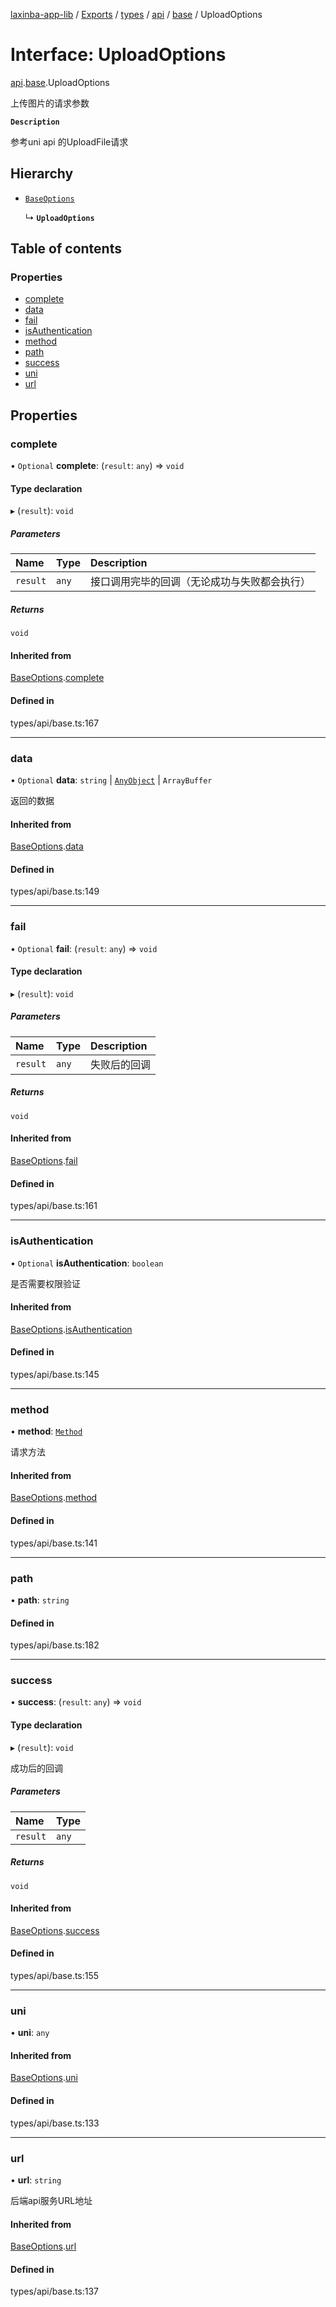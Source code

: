 [laxinba-app-lib](../README.md) / [Exports](../modules.md) / [types](../modules/types.md) / [api](../modules/types.api.md) / [base](../modules/types.api.base.md) / UploadOptions

# Interface: UploadOptions

[api](../modules/types.api.md).[base](../modules/types.api.base.md).UploadOptions

上传图片的请求参数

**`Description`**

参考uni api 的UploadFile请求

## Hierarchy

- [`BaseOptions`](types.api.base.BaseOptions.md)

  ↳ **`UploadOptions`**

## Table of contents

### Properties

- [complete](types.api.base.UploadOptions.md#complete)
- [data](types.api.base.UploadOptions.md#data)
- [fail](types.api.base.UploadOptions.md#fail)
- [isAuthentication](types.api.base.UploadOptions.md#isauthentication)
- [method](types.api.base.UploadOptions.md#method)
- [path](types.api.base.UploadOptions.md#path)
- [success](types.api.base.UploadOptions.md#success)
- [uni](types.api.base.UploadOptions.md#uni)
- [url](types.api.base.UploadOptions.md#url)

## Properties

### complete

• `Optional` **complete**: (`result`: `any`) => `void`

#### Type declaration

▸ (`result`): `void`

##### Parameters

| Name | Type | Description |
| :------ | :------ | :------ |
| `result` | `any` | 接口调用完毕的回调（无论成功与失败都会执行） |

##### Returns

`void`

#### Inherited from

[BaseOptions](types.api.base.BaseOptions.md).[complete](types.api.base.BaseOptions.md#complete)

#### Defined in

types/api/base.ts:167

___

### data

• `Optional` **data**: `string` \| [`AnyObject`](types.api.base.AnyObject.md) \| `ArrayBuffer`

返回的数据

#### Inherited from

[BaseOptions](types.api.base.BaseOptions.md).[data](types.api.base.BaseOptions.md#data)

#### Defined in

types/api/base.ts:149

___

### fail

• `Optional` **fail**: (`result`: `any`) => `void`

#### Type declaration

▸ (`result`): `void`

##### Parameters

| Name | Type | Description |
| :------ | :------ | :------ |
| `result` | `any` | 失败后的回调 |

##### Returns

`void`

#### Inherited from

[BaseOptions](types.api.base.BaseOptions.md).[fail](types.api.base.BaseOptions.md#fail)

#### Defined in

types/api/base.ts:161

___

### isAuthentication

• `Optional` **isAuthentication**: `boolean`

是否需要权限验证

#### Inherited from

[BaseOptions](types.api.base.BaseOptions.md).[isAuthentication](types.api.base.BaseOptions.md#isauthentication)

#### Defined in

types/api/base.ts:145

___

### method

• **method**: [`Method`](../modules/types.api.base.md#method-1)

请求方法

#### Inherited from

[BaseOptions](types.api.base.BaseOptions.md).[method](types.api.base.BaseOptions.md#method)

#### Defined in

types/api/base.ts:141

___

### path

• **path**: `string`

#### Defined in

types/api/base.ts:182

___

### success

• **success**: (`result`: `any`) => `void`

#### Type declaration

▸ (`result`): `void`

成功后的回调

##### Parameters

| Name | Type |
| :------ | :------ |
| `result` | `any` |

##### Returns

`void`

#### Inherited from

[BaseOptions](types.api.base.BaseOptions.md).[success](types.api.base.BaseOptions.md#success)

#### Defined in

types/api/base.ts:155

___

### uni

• **uni**: `any`

#### Inherited from

[BaseOptions](types.api.base.BaseOptions.md).[uni](types.api.base.BaseOptions.md#uni)

#### Defined in

types/api/base.ts:133

___

### url

• **url**: `string`

后端api服务URL地址

#### Inherited from

[BaseOptions](types.api.base.BaseOptions.md).[url](types.api.base.BaseOptions.md#url)

#### Defined in

types/api/base.ts:137

